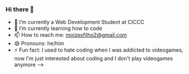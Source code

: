 ### Hi there 👋

- 🔭 I’m currently a Web Development Student at CICCC
- 🌱 I’m currently learning how to code
- 📫 How to reach me: moizesfilho2@gmail.com
- 😄 Pronouns: he/him
- ⚡ Fun fact: I used to hate coding when I was addicted to videogames, now I'm just interested about coding and I don't play videogames anymore
-->
